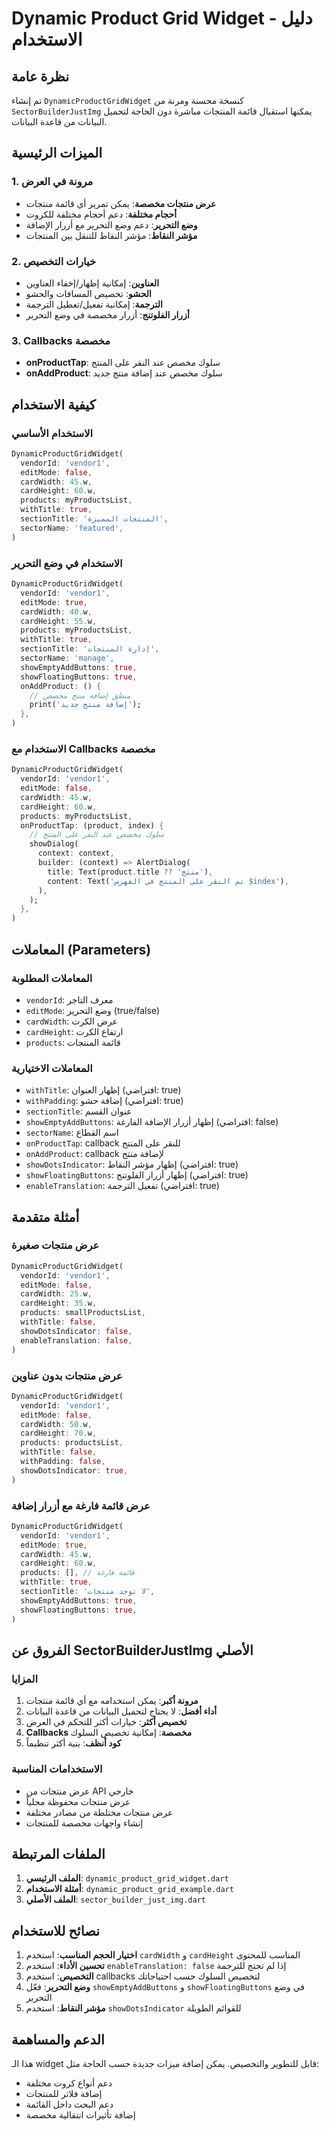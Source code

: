 # Dynamic Product Grid Widget - دليل الاستخدام

## نظرة عامة

تم إنشاء `DynamicProductGridWidget` كنسخة محسنة ومرنة من `SectorBuilderJustImg` يمكنها استقبال قائمة المنتجات مباشرة دون الحاجة لتحميل البيانات من قاعدة البيانات.

## الميزات الرئيسية

### 1. مرونة في العرض
- **عرض منتجات مخصصة**: يمكن تمرير أي قائمة منتجات
- **أحجام مختلفة**: دعم أحجام مختلفة للكروت
- **وضع التحرير**: دعم وضع التحرير مع أزرار الإضافة
- **مؤشر النقاط**: مؤشر النقاط للتنقل بين المنتجات

### 2. خيارات التخصيص
- **العناوين**: إمكانية إظهار/إخفاء العناوين
- **الحشو**: تخصيص المسافات والحشو
- **الترجمة**: إمكانية تفعيل/تعطيل الترجمة
- **أزرار الفلوتنج**: أزرار مخصصة في وضع التحرير

### 3. Callbacks مخصصة
- **onProductTap**: سلوك مخصص عند النقر على المنتج
- **onAddProduct**: سلوك مخصص عند إضافة منتج جديد

## كيفية الاستخدام

### الاستخدام الأساسي

```dart
DynamicProductGridWidget(
  vendorId: 'vendor1',
  editMode: false,
  cardWidth: 45.w,
  cardHeight: 60.w,
  products: myProductsList,
  withTitle: true,
  sectionTitle: 'المنتجات المميزة',
  sectorName: 'featured',
)
```

### الاستخدام في وضع التحرير

```dart
DynamicProductGridWidget(
  vendorId: 'vendor1',
  editMode: true,
  cardWidth: 40.w,
  cardHeight: 55.w,
  products: myProductsList,
  withTitle: true,
  sectionTitle: 'إدارة المنتجات',
  sectorName: 'manage',
  showEmptyAddButtons: true,
  showFloatingButtons: true,
  onAddProduct: () {
    // منطق إضافة منتج مخصص
    print('إضافة منتج جديد');
  },
)
```

### الاستخدام مع Callbacks مخصصة

```dart
DynamicProductGridWidget(
  vendorId: 'vendor1',
  editMode: false,
  cardWidth: 45.w,
  cardHeight: 60.w,
  products: myProductsList,
  onProductTap: (product, index) {
    // سلوك مخصص عند النقر على المنتج
    showDialog(
      context: context,
      builder: (context) => AlertDialog(
        title: Text(product.title ?? 'منتج'),
        content: Text('تم النقر على المنتج في الفهرس $index'),
      ),
    );
  },
)
```

## المعاملات (Parameters)

### المعاملات المطلوبة
- `vendorId`: معرف التاجر
- `editMode`: وضع التحرير (true/false)
- `cardWidth`: عرض الكرت
- `cardHeight`: ارتفاع الكرت
- `products`: قائمة المنتجات

### المعاملات الاختيارية
- `withTitle`: إظهار العنوان (افتراضي: true)
- `withPadding`: إضافة حشو (افتراضي: true)
- `sectionTitle`: عنوان القسم
- `showEmptyAddButtons`: إظهار أزرار الإضافة الفارغة (افتراضي: false)
- `sectorName`: اسم القطاع
- `onProductTap`: callback للنقر على المنتج
- `onAddProduct`: callback لإضافة منتج
- `showDotsIndicator`: إظهار مؤشر النقاط (افتراضي: true)
- `showFloatingButtons`: إظهار أزرار الفلوتنج (افتراضي: true)
- `enableTranslation`: تفعيل الترجمة (افتراضي: true)

## أمثلة متقدمة

### عرض منتجات صغيرة

```dart
DynamicProductGridWidget(
  vendorId: 'vendor1',
  editMode: false,
  cardWidth: 25.w,
  cardHeight: 35.w,
  products: smallProductsList,
  withTitle: false,
  showDotsIndicator: false,
  enableTranslation: false,
)
```

### عرض منتجات بدون عناوين

```dart
DynamicProductGridWidget(
  vendorId: 'vendor1',
  editMode: false,
  cardWidth: 50.w,
  cardHeight: 70.w,
  products: productsList,
  withTitle: false,
  withPadding: false,
  showDotsIndicator: true,
)
```

### عرض قائمة فارغة مع أزرار إضافة

```dart
DynamicProductGridWidget(
  vendorId: 'vendor1',
  editMode: true,
  cardWidth: 45.w,
  cardHeight: 60.w,
  products: [], // قائمة فارغة
  withTitle: true,
  sectionTitle: 'لا توجد منتجات',
  showEmptyAddButtons: true,
  showFloatingButtons: true,
)
```

## الفروق عن SectorBuilderJustImg الأصلي

### المزايا
1. **مرونة أكبر**: يمكن استخدامه مع أي قائمة منتجات
2. **أداء أفضل**: لا يحتاج لتحميل البيانات من قاعدة البيانات
3. **تخصيص أكثر**: خيارات أكثر للتحكم في العرض
4. **Callbacks مخصصة**: إمكانية تخصيص السلوك
5. **كود أنظف**: بنية أكثر تنظيماً

### الاستخدامات المناسبة
- عرض منتجات من API خارجي
- عرض منتجات محفوظة محلياً
- عرض منتجات مختلطة من مصادر مختلفة
- إنشاء واجهات مخصصة للمنتجات

## الملفات المرتبطة

1. **الملف الرئيسي**: `dynamic_product_grid_widget.dart`
2. **أمثلة الاستخدام**: `dynamic_product_grid_example.dart`
3. **الملف الأصلي**: `sector_builder_just_img.dart`

## نصائح للاستخدام

1. **اختيار الحجم المناسب**: استخدم `cardWidth` و `cardHeight` المناسب للمحتوى
2. **تحسين الأداء**: استخدم `enableTranslation: false` إذا لم تحتج للترجمة
3. **التخصيص**: استخدم callbacks لتخصيص السلوك حسب احتياجاتك
4. **وضع التحرير**: فعّل `showEmptyAddButtons` و `showFloatingButtons` في وضع التحرير
5. **مؤشر النقاط**: استخدم `showDotsIndicator` للقوائم الطويلة

## الدعم والمساهمة

هذا الـ widget قابل للتطوير والتخصيص. يمكن إضافة ميزات جديدة حسب الحاجة مثل:
- دعم أنواع كروت مختلفة
- إضافة فلاتر للمنتجات
- دعم البحث داخل القائمة
- إضافة تأثيرات انتقالية مخصصة
